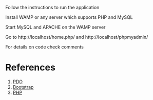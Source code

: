 Follow the instructions to run the application

Install WAMP or any server which supports PHP and MySQL

Start MySQL and APACHE on the WAMP server

Go to http://localhost/home.php/ and http://localhost/phpmyadmin/

For details on code check comments

# References

1. [PDO](https://www.w3schools.com/php/showphpfile.asp?filename=demo_db_select_pdo)
2. [Bootstrap](https://getbootstrap.com/docs/4.3/layout/overview/#containers)
3. [PHP](https://www.w3schools.com/php/php_examples.asp)
